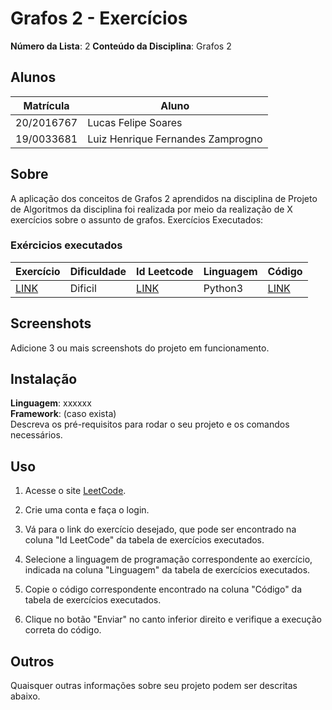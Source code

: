 
# Grafos 2 - Exercícios

**Número da Lista**: 2
**Conteúdo da Disciplina**: Grafos 2

## Alunos
|Matrícula | Aluno |
| -- | -- |
| 20/2016767  |  Lucas Felipe Soares |
| 19/0033681 | Luiz Henrique Fernandes Zamprogno |

## Sobre 
A aplicação dos conceitos de Grafos 2 aprendidos na disciplina de Projeto de Algoritmos da disciplina foi realizada por meio da realização de X exercícios sobre o assunto de grafos. Exercícios Executados:

### Exércicios executados

| Exercício | Dificuldade | Id Leetcode | Linguagem | Código |
| -- | -- | -- | -- | -- |
| [LINK]() | Dificil | [LINK]() | Python3 | [LINK]() |


## Screenshots
Adicione 3 ou mais screenshots do projeto em funcionamento.

## Instalação 
**Linguagem**: xxxxxx<br>
**Framework**: (caso exista)<br>
Descreva os pré-requisitos para rodar o seu projeto e os comandos necessários.

## Uso 

1. Acesse o site [LeetCode](https://leetcode.com/problemset/all/).

2. Crie uma conta e faça o login.

3. Vá para o link do exercício desejado, que pode ser encontrado na coluna "Id LeetCode" da tabela de exercícios executados.

4. Selecione a linguagem de programação correspondente ao exercício, indicada na coluna "Linguagem" da tabela de exercícios executados.

5. Copie o código correspondente encontrado na coluna "Código" da tabela de exercícios executados.

6. Clique no botão "Enviar" no canto inferior direito e verifique a execução correta do código.


## Outros 
Quaisquer outras informações sobre seu projeto podem ser descritas abaixo.




